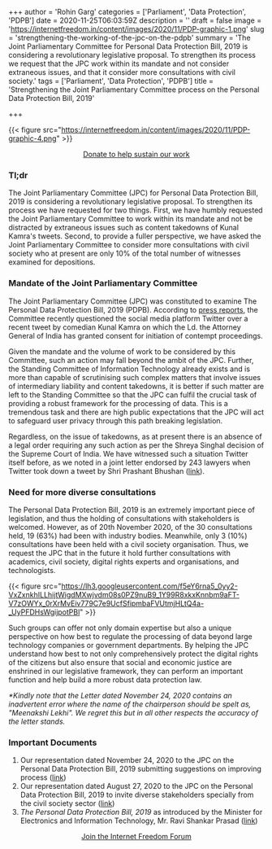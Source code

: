 +++
author = 'Rohin Garg'
categories = ['Parliament', 'Data Protection', 'PDPB']
date = 2020-11-25T06:03:59Z
description = ''
draft = false
image = 'https://internetfreedom.in/content/images/2020/11/PDP-graphic-1.png'
slug = 'strengthening-the-working-of-the-jpc-on-the-pdpb'
summary = 'The Joint Parliamentary Committee for Personal Data Protection Bill, 2019 is considering a revolutionary legislative proposal. To strengthen its process we request that the JPC work within its mandate and not consider extraneous issues, and that it consider more consultations with civil society.'
tags = ['Parliament', 'Data Protection', 'PDPB']
title = 'Strengthening the Joint Parliamentary Committee process on the Personal Data Protection Bill, 2019'

+++


{{< figure src="https://internetfreedom.in/content/images/2020/11/PDP-graphic-4.png" >}}

<div style="text-align:center;">
    <a href="https://internetfreedom.in/donate/" class="button">Donate to help sustain our work</a>
</div>

### Tl;dr

The Joint Parliamentary Committee (JPC) for Personal Data Protection Bill, 2019 is considering a revolutionary legislative proposal. To strengthen its process we have requested for two things. First, we have humbly requested the Joint Parliamentary Committee to work within its mandate and not be distracted by extraneous issues such as content takedowns of Kunal Kamra's tweets. Second, to provide a fuller perspective, we have asked the Joint Parliamentary Committee to consider more consultations with civil society who at present are only 10% of the total number of witnesses examined for depositions.

### Mandate of the Joint Parliamentary Committee

The Joint Parliamentary Committee (JPC) was constituted to examine The Personal Data Protection Bill, 2019 (PDPB). According to [press reports](https://www.medianama.com/2020/11/223-jpc-twitter-kunal-kamra-tweets-sflc-in-letter/), the Committee recently questioned the social media platform Twitter over a recent tweet by comedian Kunal Kamra on which the Ld. the Attorney General of India has granted consent for initiation of contempt proceedings.

Given the mandate and the volume of work to be considered by this Committee, such an action may fall beyond the ambit of the JPC. Further, the Standing Committee of Information Technology already exists and is more than capable of scrutinising such complex matters that involve issues of intermediary liability and content takedowns, it is better if such matter are left to the Standing Committee so that the JPC can fulfil the crucial task of providing a robust framework for the processing of data. This is a tremendous task and there are high public expectations that the JPC will act to safeguard user privacy through this path breaking legislation.

Regardless, on the issue of takedowns, as at present there is an absence of a legal order requiring any such action as per the Shreya Singhal decision of the Supreme Court of India. We have witnessed such a situation Twitter itself before, as we noted in a joint letter  endorsed by 243 lawyers when Twitter took down a tweet by Shri Prashant Bhushan ([link](https://internetfreedom.in/joint-letter-to-twitter-about-removal-of-prashant-bhushan-tweets/)).

### Need for more diverse consultations

The Personal Data Protection Bill, 2019 is an extremely important piece of legislation, and thus the holding of consultations with stakeholders is welcomed. However, as of 20th November 2020, of the 30 consultations held, 19 (63%) had been with industry bodies. Meanwhile, only 3 (10%) consultations have been held with a civil society organisation. Thus, we request the JPC that in the future it hold further consultations with academics, civil society, digital rights experts and organisations, and technologists.

{{< figure src="https://lh3.googleusercontent.com/f5eY6rna5_0yy2-VxZxnkhILLhijtWigdMXwjvdm08s0PZ9nuB9_1Y99R8xkxKnnbm9aFT-V7zOWYx_0rXrMvEiv779C7e9UcfSfipmbaFVUtmjHLtQ4a-_UyPFDHsWgijpotPBl" >}}

Such groups can offer not only domain expertise but also a unique perspective on how best to regulate the processing of data beyond large technology companies or government departments. By helping the JPC understand how best to not only comprehensively protect the digital rights of the citizens but also ensure that social and economic justice are enshrined in our legislative framework, they can perform an important function and help build a more robust data protection law.

_*Kindly note that the Letter dated November 24, 2020 contains an inadvertent error where the name of the chairperson should be spelt as, "Meenakshi Lekhi". We regret this but in all other respects the accuracy of the letter stands._

### Important Documents

1. Our representation dated November 24, 2020 to the JPC on the Personal Data Protection Bill, 2019 submitting suggestions on improving process ([link](https://drive.google.com/file/d/1WN7zlNnxNUZ5Kjsv5xVKOEz7YBlpyYxM/view?usp=sharing))
2. Our representation dated August 27, 2020 to the JPC on the Personal Data Protection Bill, 2019 to invite diverse stakeholders specially from the civil society sector ([link](https://internetfreedom.in/the-jpc-needs-to-invite-diverse-views-on-pdp-bill-saveourprivacy/))
3. _The Personal Data Protection Bill, 2019_ as introduced by the Minister for Electronics and Information Technology, Mr. Ravi Shankar Prasad ([link](https://www.prsindia.org/sites/default/files/bill_files/Personal%20Data%20Protection%20Bill%2C%202019.pdf))

<div style="text-align:center;">
    <a href="https://forum.internetfreedom.in/" class="button">Join the Internet Freedom Forum</a>
</div>



